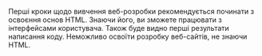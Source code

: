 
Перші кроки щодо вивчення веб-розробки рекомендується починати з освоєння основ HTML. Знаючи його, ви зможете працювати з інтерфейсами користувача. Також буде видно перші результати написання коду. Неможливо освоїти розробку веб-сайтів, не знаючи HTML.


